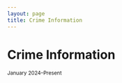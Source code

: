 ```yaml
---
layout: page
title: Crime Information
---
```


# Crime Information
<small>January 2024–Present</small>

<div style="max-width: 600px; margin: auto; padding-bottom: 40px;">
  <canvas id="donutChart" width="500" height="500"></canvas>
</div>

<!-- Load Chart.js and Outlabels plugin -->
<script src="https://cdn.jsdelivr.net/npm/chart.js"></script>
<script src="https://cdn.jsdelivr.net/npm/@nagix/chartjs-plugin-piechart-outlabels"></script>

<script>
  const ctx = document.getElementById('donutChart').getContext('2d');

  new Chart(ctx, {
    type: 'doughnut',
    data: {
      labels: [
        'Property Larceny/Theft',
        'Robbery',
        'Aggravated Assault',
        'Auto Theft',
        'Rape',
        'Homicide'
      ],
      datasets: [{
        data: [612, 415, 340, 253, 29, 1],
        backgroundColor: [
          '#6a0dad', // purple
          '#ff6384', // pink
          '#36a2eb', // blue
          '#4bc0c0', // teal
          '#ff9f40', // orange
          '#e74c3c'  // red
        ],
        borderColor: '#ffffff',
        borderWidth: 2
      }]
    },
    options: {
      layout: {
        padding: {
          top: 30,
          bottom: 30
        }
      },
      plugins: {
        legend: {
          display: true,
          position: 'bottom',
          labels: {
            boxWidth: 20,
            padding: 20,
            font: {
              size: 13
            }
          }
        },
        outlabels: {
          text: '%v', // only show number
          color: '#000000',
          stretch: 40,
          font: {
            resizable: true,
            minSize: 12,
            maxSize: 16
          },
          lineColor: '#333',
          lineWidth: 1,
          padding: 12
        }
      },
      cutout: '55%'
    }
  });
</script>



